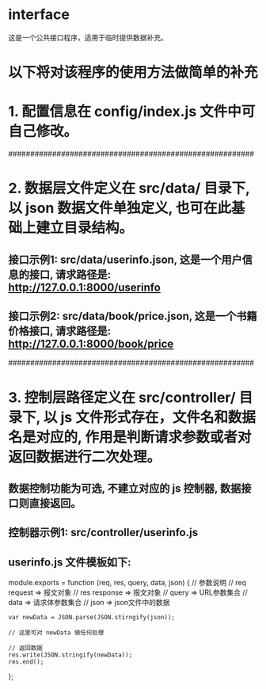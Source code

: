 # interface
这是一个公共接口程序，适用于临时提供数据补充。

# 以下将对该程序的使用方法做简单的补充

# 1. 配置信息在 config/index.js 文件中可自己修改。

########################################################

# 2. 数据层文件定义在 src/data/ 目录下, 以 json 数据文件单独定义, 也可在此基础上建立目录结构。

## 接口示例1: src/data/userinfo.json, 这是一个用户信息的接口, 请求路径是: http://127.0.0.1:8000/userinfo

## 接口示例2: src/data/book/price.json, 这是一个书籍价格接口,  请求路径是: http://127.0.0.1:8000/book/price

########################################################

# 3. 控制层路径定义在 src/controller/ 目录下, 以 js 文件形式存在，文件名和数据名是对应的, 作用是判断请求参数或者对返回数据进行二次处理。

## 数据控制功能为可选, 不建立对应的 js 控制器, 数据接口则直接返回。

## 控制器示例1: src/controller/userinfo.js

## userinfo.js 文件模板如下:

module.exports = function (req, res, query, data, json) {
	// 参数说明
	// req request => 报文对象
	// res response => 报文对象
	// query => URL参数集合
	// data => 请求体参数集合
	// json => json文件中的数据

	var newData = JSON.parse(JSON.stirngify(json));

	// 这里可对 newData 做任何处理

	// 返回数据
	res.write(JSON.stringify(newData));
	res.end();
};